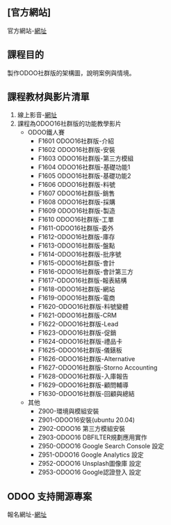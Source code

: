 ## [官方網站]
官方網站-[網址](https://consultant.xienci.com/)

## 課程目的
製作ODOO社群版的架構圖，說明案例與情境。

## 課程教材與影片清單
1. 線上影音-[網址](https://www.youtube.com/channel/UCFn6F8NOS8MTDP4ZSb_ppUA)
2. 課程為ODOO16社群版的功能教學影片
   + ODOO鐵人賽
     + F1601 ODOO16社群版-介紹
     + F1602 ODOO16社群版-安裝
     + F1603 ODOO16社群版-第三方模組
     + F1604 ODOO16社群版-基礎功能1
     + F1605 ODOO16社群版-基礎功能2
     + F1606 ODOO16社群版-料號
     + F1607 ODOO16社群版-銷售
     + F1608 ODOO16社群版-採購
     + F1609 ODOO16社群版-製造
     + F1610 ODOO16社群版-工單
     + F1611-ODOO16社群版-委外
     + F1612-ODOO16社群版-庫存
     + F1613-ODOO16社群版-盤點
     + F1614-ODOO16社群版-批序號
     + F1615-ODOO16社群版-會計
     + F1616-ODOO16社群版-會計第三方
     + F1617-ODOO16社群版-報表結構
     + F1618-ODOO16社群版-網站
     + F1619-ODOO16社群版-電商
     + F1620-ODOO16社群版-料號變體
     + F1621-ODOO16社群版-CRM
     + F1622-ODOO16社群版-Lead
     + F1623-ODOO16社群版-促銷
     + F1624-ODOO16社群版-禮品卡
     + F1625-ODOO16社群版-儀錶板
     + F1626-ODOO16社群版-Alternative
     + F1627-ODOO16社群版-Storno Accounting
     + F1628-ODOO16社群版-入庫報告
     + F1629-ODOO16社群版-顧問輔導
     + F1630-ODOO16社群版-回顧與總結
   + 其他
     + Z900-環境與模組安裝
     + Z901-ODOO16安裝(ubuntu 20.04)
     + Z902-ODOO16 第三方模組安裝
     + Z903-ODOO16 DBFILTER規劃應用實作
     + Z950-ODOO16 Google Search Console 設定
     + Z951-ODOO16 Google Analytics 設定
     + Z952-ODOO16 Unsplash圖像庫 設定
     + Z953-ODOO16 Google認證登入 設定

## ODOO 支持開源專案
報名網址-[網址](https://consultant.xienci.com/event/2003odoo-1/register)

